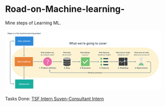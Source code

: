 # Road-on-Machine-learning-

 Mine steps of Learning ML.
    
<img src ='5Supervised Learning (Classification)/6-step-ml-framework.png' >

Tasks Done: 
<a href = 'https://github.com/Saphall/TSF-Intern'>TSF Intern </a>
<a href = 'https://github.com/Saphall/Intern-Suven-Consultant'> Suven-Consultant Intern</a>
